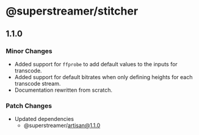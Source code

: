 # @superstreamer/stitcher

## 1.1.0

### Minor Changes

- Added support for `ffprobe` to add default values to the inputs for transcode.
- Added support for default bitrates when only defining heights for each transcode stream.
- Documentation rewritten from scratch.

### Patch Changes

- Updated dependencies
  - @superstreamer/artisan@1.1.0
